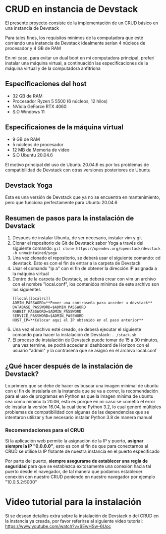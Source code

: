 # CRUD en instancia de Devstack

El presente proyecto consiste de la implementación de un CRUD básico en una instancia de Devstack

Para tales fines, los requisitos mínimos de la computadora que esté corriendo una instancia de Devstack idealmente serían 4 núcleos de procesador y 4 GB de RAM

En mi caso, para evitar un dual boot en mi computadora principal, preferí instalar una máquina virtual, a continuación las especificaciones de la máquina virtual y de la computadora anfitriona

## Especificaciones del host
- 32 GB de RAM
- Procesador Ryzen 5 5500 (6 núcleos, 12 hilos)
- NVidia GeForce RTX 4060
- S.O Windows 11

## Especificaiones de la máquina virtual
- 9 GB de RAM
- 5 núcleos de procesador
- 12 MB de Memoria de video
- S.O Ubuntu 20.04.6

El motivo principal del uso de Ubuntu 20.04.6 es por los problemas de compatibilidad de Devstack con otras versiones posteriores de Ubuntu

## Devstack Yoga
Esta es una versión de Devstack que ya no se encuentra en mantenimiento, pero que funciona perfectamente para Ubuntu 20.04.6

## Resumen de pasos para la instalación de Devstack
1. Después de instalar Ubuntu, de ser necesario, instalar vim y git
2. Clonar el repositorio de Git de Devstack sabor Yoga a través del siguiente comando: ```git clone https://opendev.org/openstack/devstack -b unmaintained/yoga```
3. Una vez clonado el repositorio, se deberá usar el siguiente comando: cd devstack. Esto es con el fin de entrar a la carpeta de Devstack
4. Usar el comando "ip a" con el fin de obtener la dirección IP asignada a la máquina virtual
5. Dentro de la carpeta de Devstack, se deberá crear con vim un archivo con el nombre "local.conf", los contenidos mínimos de este archivo son los siguientes
    ```
    [[local|localrc]]
    ADMIN_PASSWORD=**Poner una contraseña para acceder a devstack**
    DATABASE_PASSWORD=$ADMIN_PASSWORD
    RABBIT_PASSWORD=$ADMIN_PASSWORD
    SERVICE_PASSWORD=$ADMIN_PASSWORD
    HOST_IP=**Colocar aqui el IP obtenido en el paso anterior**
    ```
6. Una vez el archivo esté creado, se deberá ejecutar el siguiente comando para hacer la instalación de Devstack: ```. /stack.sh```
7. El proceso de instalación de Devstack puede tomar de 15 a 30 minutos, una vez termine, se podrá acceder al dashboard de Horizon con el usuario "admin" y la contraseña que se asignó en el archivo local.conf

## ¿Qué hacer después de la instalación de Devstack?
Lo primero que se debe de hacer es buscar una imagen minimal de ubuntu con el fin de instalarla en la instancia que se va a correr, la recomendación para el uso de programas en Python es que la imagen mínima 
de ubuntu sea como mínimo la 20.06, esto es porque en mi caso se cometió el error de instalar la versión 16.04, la cual tiene Python 3.2, lo cual generó múltiples problemas de compatibilidad con algunas de las 
dependencias que se intentaron utilizar y fue necesario instalar Python 3.8 de manera manual

### Recomendaciones para el CRUD
Si la aplicación web permite la asignación de la IP y puerto, **asignar siempre la IP "0.0.0.0"**, esto es con el fin de que para conectarnos al CRUD se utilice la IP flotante de nuestra instancia en el puerto 
especificado

Por parte del puerto, **siempre asegurarse de establecer una regla de seguridad** para que se establezca exitosamente una conexión hacia tal puerto desde el navegador, de tal manera que podamos establecer conexión
con nuestro CRUD poniendo en nuestro navegador por ejemplo "10.0.5.2:5000"

# Video tutorial para la instalación
Si se desean detalles extra sobre la instalación de Devstack o del CRUD en la instancia ya creada, por favor referirse al siguiente video tutorial: https://www.youtube.com/watch?v=6EwHSw-6Uoc

